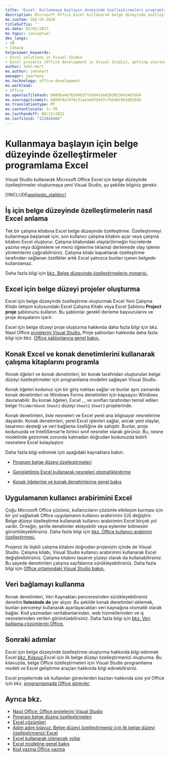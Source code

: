 ```yaml
---
title: 'Excel: Kullanmaya başlayın düzeyinde özelleştirmeleri programlama'
description: Microsoft Office Excel kullanarak belge düzeyinde özelleştirmeler oluşturmaya başlamanız için Visual Studio.
ms.custom: SEO-VS-2020
titleSuffix: ''
ms.date: 02/02/2017
ms.topic: conceptual
dev_langs:
- VB
- CSharp
helpviewer_keywords:
- Excel solutions in Visual Studio
- Excel projects [Office development in Visual Studio], getting started
author: John-Hart
ms.author: johnhart
manager: jmartens
ms.technology: office-development
ms.workload:
- office
ms.openlocfilehash: b00dba4ef6204b37fe5641da02038236e54d7dd4
ms.sourcegitcommit: 68897da7d74c31ae1ebf5d47c7b5ddc9b108265b
ms.translationtype: MT
ms.contentlocale: tr-TR
ms.lasthandoff: 08/13/2021
ms.locfileid: "122026466"
---
```

# <a name="get-started-programming-document-level-customizations-for-excel"></a>Kullanmaya başlayın için belge düzeyinde özelleştirmeler programlama Excel
  Visual Studio kullanarak Microsoft Office Excel için belge düzeyinde özelleştirmeler oluşturmaya yeni Visual Studio, şu şekilde bilginiz gerekir.

 [!INCLUDE[appliesto_xlalldoc](../vsto/includes/appliesto-xlalldoc-md.md)]

## <a name="understand-how-document-level-customizations-for-excel-work"></a>İş için belge düzeyinde özelleştirmelerin nasıl Excel anlama
 Tek bir çalışma kitabına Excel belge düzeyinde özelleştirme. Özelleştirmeyi kullanmaya başlamak için, son kullanıcı çalışma kitabını açar veya çalışma kitabını Excel oluşturur. Çalışma kitabındaki olaylar(örneğin hücrelerde yazma veya düğmelere ve menü öğelerine tıklama) derlemede olay işleme yöntemlerini çağırabilirsiniz. Çalışma kitabı kapatılarak özelleştirme tarafından sağlanan özellikler artık Excel yalnızca bunları içeren belgede kullanılamaz.

 Daha fazla bilgi için [bkz. Belge düzeyinde özelleştirmelerin mimarisi.](../vsto/architecture-of-document-level-customizations.md)

## <a name="create-document-level-projects-for-excel"></a>Excel için belge düzeyi projeler oluşturma
 Excel için belge düzeyinde özelleştirme oluşturmak Excel Yeni Çalışma Kitabı iletişim kutusundaki Excel Çalışma Kitabı veya Excel Şablonu **Project proje** şablonunu kullanın. Bu şablonlar gerekli derleme başvurularını ve proje dosyalarını içerir.

 Excel için belge düzeyi proje oluşturma hakkında daha fazla bilgi için bkz. Nasıl Office [projelerini Visual Studio.](../vsto/how-to-create-office-projects-in-visual-studio.md) Proje şablonları hakkında daha fazla bilgi için bkz. [Office şablonlarına genel bakış.](../vsto/office-project-templates-overview.md)

## <a name="program-excel-workbooks-by-using-host-items-and-host-controls"></a>Konak Excel ve konak denetimlerini kullanarak çalışma kitaplarını programla
 *Konak öğeleri* ve *konak denetimleri,* bir konak tarafından oluşturulan belge düzeyi özelleştirmeler için programlama modelini sağlayan Visual Studio.

 Konak öğeleri kodunuz için bir giriş noktası sağlar ve bunlar aynı zamanda konak denetimleri ve Windows Forms denetimleri için kapsayıcı Windows davranabilir. Bu konak öğeleri, Excel , , ve sınıfları tarafından temsil edilen belge `ThisWorkbook` `Sheet1` düzeyi `Sheet2` `Sheet3` projelerinde.

 Konak denetimleri, liste nesneleri ve Excel yerel ana bilgisayar nesnelerine dayalıdır. Konak denetimleri, yerel Excel işlevleri sağlar, ancak yeni olaylar, tasarımcı desteği ve veri bağlama özelliğine de sahiptir. Bunlar, proje kodunuzda ve IntelliSense'te birinci sınıf nesneler olarak görünür. Bu, nesne modelinde gezinmek zorunda kalmadan doğrudan kodunuzda belirli nesnelere Excel kolaylaştırır.

 Daha fazla bilgi edinmek için aşağıdaki kaynaklara bakın:

- [Program belge düzeyi özelleştirmeleri](../vsto/programming-document-level-customizations.md)

- [Genişletilmiş Excel kullanarak nesneleri otomatikleştirme](../vsto/automating-excel-by-using-extended-objects.md)

- [Konak öğelerine ve konak denetimlerine genel bakış](../vsto/host-items-and-host-controls-overview.md)

## <a name="customize-the-user-interface-of-excel"></a>Uygulamanın kullanıcı arabirimini Excel
 Çoğu Microsoft Office çözümü, kullanıcıların çözümle etkileşim kurması için bir yol sağlamak Office uygulamanın kullanıcı arabirimini (UI) değiştirir. Belge düzeyi özelleştirme kullanarak kullanıcı arabirimini Excel birçok yol vardır. Örneğin, şerite denetimler ekleyebilir veya eylemler bölmesini görüntüleyebilirsiniz. Daha fazla bilgi için [bkz. Office kullanıcı arabirimi özelleştirmesi.](../vsto/office-ui-customization.md)

 Projeniz ile ilişkili çalışma kitabını doğrudan projenizin içinde de Visual Studio. Çalışma kitabı, Visual Studio kullanıcı arabirimini kullanarak Excel değiştirebilirsiniz. Çalışma kitabını tasarım yüzeyi olarak da kullanabilirsiniz. Bu sayede denetimleri çalışma sayfalarına sürükleyebilirsiniz. Daha fazla bilgi için [Office ortamındaki Visual Studio bakın.](../vsto/office-projects-in-the-visual-studio-environment.md)

## <a name="use-data-binding"></a>Veri bağlamayı kullanma
 Konak denetimleri, Veri Kaynakları penceresinden sürükleyebilirsiniz denetim **listesinde de** yer alıyor. Bu şekilde konak denetimleri eklemek, bunları pencereyi kullanarak ayarlayacakları veri kaynağına otomatik olarak bağlar. Kod yazmadan veritabanlarından, web hizmetlerinden ve iş nesnelerinden verileri görüntüebilirsiniz. Daha fazla bilgi için [bkz. Veri bağlama çözümlerini Office.](../vsto/binding-data-to-controls-in-office-solutions.md)

## <a name="next-steps"></a>Sonraki adımlar
 Excel için belge düzeyinde özelleştirme oluşturma hakkında bilgi edinmek Excel [bkz. Kılavuz:](../vsto/walkthrough-creating-your-first-document-level-customization-for-excel.md)Excel için ilk belge düzeyi özelleştirmenizi oluşturma. Bu kılavuzda, belge Office özelleştirmeleri için Visual Studio programlama modeli ve Excel geliştirme araçları hakkında bilgi edinebilirsiniz.

 Excel projelerinde sık kullanılan görevlerden bazıları hakkında size yol Office için bkz. [programlamada Office görevler.](../vsto/common-tasks-in-office-programming.md)

## <a name="see-also"></a>Ayrıca bkz.
- [Nasıl Office: Office projelerini Visual Studio](../vsto/how-to-create-office-projects-in-visual-studio.md)
- [Program belge düzeyi özelleştirmeleri](../vsto/programming-document-level-customizations.md)
- [Excel çözümleri](../vsto/excel-solutions.md)
- [Adım adım kılavuz: Belge düzeyi özelleştirmeniz için ilk belge düzeyi özelleştirmenizi Excel](../vsto/walkthrough-creating-your-first-document-level-customization-for-excel.md)
- [Excel kullanarak izlenecek yollar](../vsto/walkthroughs-using-excel.md)
- [Excel modeline genel bakış](../vsto/excel-object-model-overview.md)
- [Kod yazma Office yazma](../vsto/writing-code-in-office-solutions.md)
